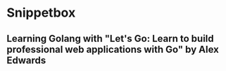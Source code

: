 # Snippetbox

## Learning Golang with "Let's Go: Learn to build professional web applications with Go" by Alex Edwards
